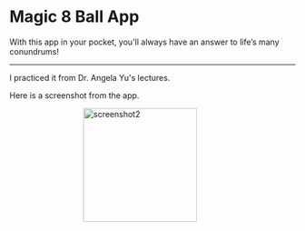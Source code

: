 # Magic 8 Ball App 
With this app in your pocket, you'll always have an answer to life’s many conundrums!

--- 
I practiced it from Dr. Angela Yu's lectures.


Here is a screenshot from the app.

<img src="https://github.com/begumarici/swift_1/assets/72032853/21b0f081-21c7-42c3-b81a-e4dcd620debf" alt="screenshot2" width="200"  hspace="130"/>

